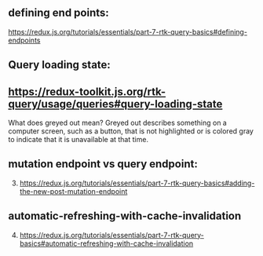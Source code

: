 

## defining end points:

https://redux.js.org/tutorials/essentials/part-7-rtk-query-basics#defining-endpoints

## Query loading state:

## https://redux-toolkit.js.org/rtk-query/usage/queries#query-loading-state

What does greyed out mean? Greyed out describes something on a computer screen, such as a button, that is 
not highlighted or is colored gray to indicate that it is unavailable at that time.

## mutation endpoint vs query endpoint:

3. https://redux.js.org/tutorials/essentials/part-7-rtk-query-basics#adding-the-new-post-mutation-endpoint


## automatic-refreshing-with-cache-invalidation

4. https://redux.js.org/tutorials/essentials/part-7-rtk-query-basics#automatic-refreshing-with-cache-invalidation






